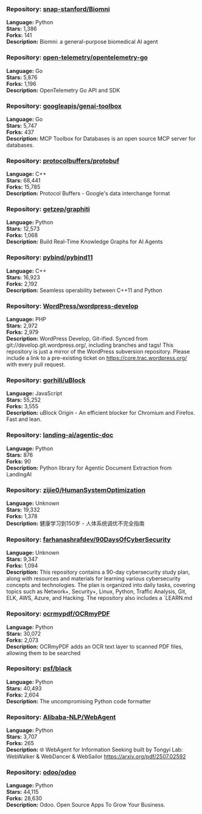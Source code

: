 ### **Repository:** [snap-stanford/Biomni](https://github.com/snap-stanford/Biomni)

**Language:** Python  
**Stars:** 1,386  
**Forks:** 141  
**Description:** Biomni: a general-purpose biomedical AI agent

### **Repository:** [open-telemetry/opentelemetry-go](https://github.com/open-telemetry/opentelemetry-go)

**Language:** Go  
**Stars:** 5,876  
**Forks:** 1,196  
**Description:** OpenTelemetry Go API and SDK

### **Repository:** [googleapis/genai-toolbox](https://github.com/googleapis/genai-toolbox)

**Language:** Go  
**Stars:** 5,747  
**Forks:** 437  
**Description:** MCP Toolbox for Databases is an open source MCP server for databases.

### **Repository:** [protocolbuffers/protobuf](https://github.com/protocolbuffers/protobuf)

**Language:** C++  
**Stars:** 68,441  
**Forks:** 15,785  
**Description:** Protocol Buffers - Google's data interchange format

### **Repository:** [getzep/graphiti](https://github.com/getzep/graphiti)

**Language:** Python  
**Stars:** 12,573  
**Forks:** 1,068  
**Description:** Build Real-Time Knowledge Graphs for AI Agents

### **Repository:** [pybind/pybind11](https://github.com/pybind/pybind11)

**Language:** C++  
**Stars:** 16,923  
**Forks:** 2,192  
**Description:** Seamless operability between C++11 and Python

### **Repository:** [WordPress/wordpress-develop](https://github.com/WordPress/wordpress-develop)

**Language:** PHP  
**Stars:** 2,972  
**Forks:** 2,979  
**Description:** WordPress Develop, Git-ified. Synced from git://develop.git.wordpress.org/, including branches and tags! This repository is just a mirror of the WordPress subversion repository. Please include a link to a pre-existing ticket on https://core.trac.wordpress.org/ with every pull request.

### **Repository:** [gorhill/uBlock](https://github.com/gorhill/uBlock)

**Language:** JavaScript  
**Stars:** 55,252  
**Forks:** 3,555  
**Description:** uBlock Origin - An efficient blocker for Chromium and Firefox. Fast and lean.

### **Repository:** [landing-ai/agentic-doc](https://github.com/landing-ai/agentic-doc)

**Language:** Python  
**Stars:** 876  
**Forks:** 90  
**Description:** Python library for Agentic Document Extraction from LandingAI

### **Repository:** [zijie0/HumanSystemOptimization](https://github.com/zijie0/HumanSystemOptimization)

**Language:** Unknown  
**Stars:** 19,332  
**Forks:** 1,378  
**Description:** 健康学习到150岁 - 人体系统调优不完全指南

### **Repository:** [farhanashrafdev/90DaysOfCyberSecurity](https://github.com/farhanashrafdev/90DaysOfCyberSecurity)

**Language:** Unknown  
**Stars:** 9,347  
**Forks:** 1,094  
**Description:** This repository contains a 90-day cybersecurity study plan, along with resources and materials for learning various cybersecurity concepts and technologies. The plan is organized into daily tasks, covering topics such as Network+, Security+, Linux, Python, Traffic Analysis, Git, ELK, AWS, Azure, and Hacking. The repository also includes a `LEARN.md

### **Repository:** [ocrmypdf/OCRmyPDF](https://github.com/ocrmypdf/OCRmyPDF)

**Language:** Python  
**Stars:** 30,072  
**Forks:** 2,073  
**Description:** OCRmyPDF adds an OCR text layer to scanned PDF files, allowing them to be searched

### **Repository:** [psf/black](https://github.com/psf/black)

**Language:** Python  
**Stars:** 40,493  
**Forks:** 2,604  
**Description:** The uncompromising Python code formatter

### **Repository:** [Alibaba-NLP/WebAgent](https://github.com/Alibaba-NLP/WebAgent)

**Language:** Python  
**Stars:** 3,707  
**Forks:** 265  
**Description:** 🌐 WebAgent for Information Seeking built by Tongyi Lab: WebWalker & WebDancer & WebSailor https://arxiv.org/pdf/2507.02592

### **Repository:** [odoo/odoo](https://github.com/odoo/odoo)

**Language:** Python  
**Stars:** 44,115  
**Forks:** 28,630  
**Description:** Odoo. Open Source Apps To Grow Your Business.

